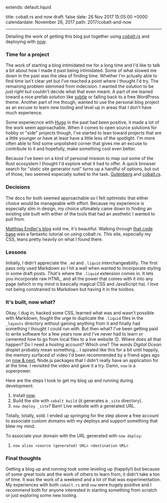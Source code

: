 extends: default.liquid

title: cobalt.rs and now
draft: false
date: 26 Nov 2017 15:05:00 +0000
calendardate: November 26, 2017
path: 2017/cobalt-and-now

---

Detailing the work of getting this blog put together using
_[cobalt.rs](https://github.com/cobalt-org/cobalt.rs)_ and deploying
with _[now](https://zeit.co/now)_.

### Time for a project
The work of starting a blog intimidated me for a long time and I'd like to talk 
a bit about how I made it past being intimidated. Some of what slowed me down
in the past was the idea of finding time. Whether I'm actually able to find
time isn't clear yet but I've reached a point where I thought I'd try. The
remaining problem stemmed from indecision. I wanted the solution to be 
_just right_ but couldn't decide what that even meant. A part of me leaned 
toward a nice prefab solution like [svbtle](https://svbtle.com/) or falling back 
to a free WordPress theme. Another part of me though, wanted to use the personal 
blog project as an excuse to learn new tooling and level up in areas that I 
don't have much experience.

Some experiecnce with [Hugo](https://gohugo.io/) in the past had been positive, 
it made a lot of the work seem approachable. When it comes to open source 
solutions for hobby or "side" projects though, I've started to lean toward 
projects that are a little younger or have at least have a little less of the
spotlight. I'm more often able to find some unpolished corner that gives me an 
excuse to contribute to it and hopefully, make something cool even better. 

Because I've been on a kind of personal mission to map out some of the 
Rust ecosystem I thought I'd explore what it had to offer. A quick 
browser search for "static site generator rust" turns up a handful of options, 
but out of those, two seemed especially
suited to the task.
[Gutenberg](https://github.com/Keats/gutenberg) and
[cobalt.rs](https://github.com/cobalt-org/cobalt.rs).

### Decisions
The docs for both seemed approachable so I felt optimistic that either choice
would be manageable with effort. Because my experience is especially slim in
design, my choice ultimately came down to finding an existing site built with
either of the tools that had an aesthetic I wanted to pull from.

[Matthias Endler's blog](https://matthias-endler.de/) sold me, it's beautiful.
Walking through [that code base](https://github.com/mre/mre.github.io) was a
fantastic tutorial on using cobalt.rs. _This_ site, especially
my CSS, leans pretty heavily on what I found there.

### Lessons
Initially, I didn't appreciate the `.md` and `.liquid` interchangeability. The
first pass only used Markdown so I hit a wall when wanted to incorporate 
styling in some draft posts. _That's_ where the `.liquid` extension comes in.
It lets you incorporate raw HTML, and all the power that comes with it 
into any page (which in my mind is basically magical CSS and JavaScript ha). 
I love not being constrained to Markdown but having it in the toolbox.

### It's built, now what?
Okay, I dug in, hacked some CSS, learned what was and wasn't possible with
Markdown, fought the urge to duplicate the `.liquid` files in the `_layouts`
directory without gaining anything from it and finally had something I thought
I could run with.
But then what? I've been getting paid to write software
for a few years now and I've never had to learn or cemented how to go from local
files to a live website 🙃. Where does all that happen? Do I need a _hosting_
account? Which one? The words _Digital Ocean droplet_ probably mean
something... I spiraled like this for a bit until happily, the memory surfaced 
of video I'd been recommended by a friend ages
ago on [now & next](https://www.youtube.com/watch?v=__b6k2pR3Tg&t=5s),
Node.js packages that I didn't really have an application for
at the time. I revisited the video and gave it a try. Damn, `now` is a 
superpower.

Here are the steps I took to get my blog up and running during development:
1. Install [now](https://zeit.co/download#now-cli).
1. Build the site with `cobalt build` (it generates a `_site` directory).
1. `now deploy _site`? Bam! Live website with a generated URL.

Totally, totally, sold. I ended up springing for the step above a free account 
to associate custom domains with my deploys and support something that blew 
my mind.

To associate your domain with the URL generated with `now deploy`:
1. `now alias <source (generated) URL> <destination URL>`

### Final thoughts
Getting a blog up and running took some leveling up (happily!) but because of
some great tools and the work of others to learn from, it didn't take a ton of
time. It was the work of a weekend and a lot of that was experimentation.
My experiences with both `cobalt.rs` and `now` were hugely positive and
I recommend both for anyone interested in starting something from scratch or
just exploring some new tooling.
